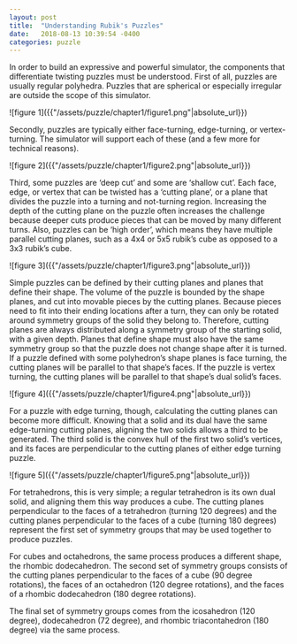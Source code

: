 ```yaml
---
layout: post
title:  "Understanding Rubik's Puzzles"
date:   2018-08-13 10:39:54 -0400
categories: puzzle
---
```

<p>
In order to build an expressive and powerful simulator, the components that differentiate twisting puzzles must be understood.
First of all, puzzles are usually regular polyhedra. Puzzles that are spherical or especially irregular are outside the scope of this simulator. 
</p>
![figure 1]({{"/assets/puzzle/chapter1/figure1.png"|absolute_url}})
<p>
Secondly, puzzles are typically either face-turning, edge-turning, or vertex-turning. The simulator will support each of these (and a few more for technical reasons). 
</p>
![figure 2]({{"/assets/puzzle/chapter1/figure2.png"|absolute_url}})
<p>
Third, some puzzles are ‘deep cut’ and some are ‘shallow cut’. Each face, edge, or vertex that can be twisted has a ‘cutting plane’, or a plane that divides the puzzle into a turning and not-turning region. Increasing the depth of the cutting plane on the puzzle often increases the challenge because deeper cuts produce pieces that can be moved by many different turns. Also, puzzles can be ‘high order’, which means they have multiple parallel cutting planes, such as a 4x4 or 5x5 rubik’s cube as opposed to a 3x3 rubik’s cube.
</p>
![figure 3]({{"/assets/puzzle/chapter1/figure3.png"|absolute_url}})
<p>
Simple puzzles can be defined by their cutting planes and planes that define their shape. The volume of the puzzle is bounded by the shape planes, and cut into movable pieces by the cutting planes. Because pieces need to fit into their ending locations after a turn, they can only be rotated around symmetry groups of the solid they belong to. Therefore, cutting planes are always distributed along a symmetry group of the starting solid, with a given depth. Planes that define shape must also have the same symmetry group so that the puzzle does not change shape after it is turned.
If a puzzle defined with some polyhedron’s shape planes is face turning, the cutting planes will be parallel to that shape’s faces. If the puzzle is vertex turning, the cutting planes will be parallel to that shape’s dual solid’s faces. 
</p>
![figure 4]({{"/assets/puzzle/chapter1/figure4.png"|absolute_url}})
<p>
For a puzzle with edge turning, though, calculating the cutting planes can become more difficult. Knowing that a solid and its dual have the same edge-turning cutting planes, aligning the two solids allows a third to be generated. The third solid is the convex hull of the first two solid’s vertices, and its faces are perpendicular to the cutting planes of either edge turning puzzle. 
</p>
![figure 5]({{"/assets/puzzle/chapter1/figure5.png"|absolute_url}})
<p>
For tetrahedrons, this is very simple; a regular tetrahedron is its own dual solid, and aligning them this way produces a cube. The cutting planes perpendicular to the faces of a tetrahedron (turning 120 degrees) and the cutting planes perpendicular to the faces of a cube (turning 180 degrees) represent the first set of symmetry groups that may be used together to produce puzzles.
</p>
<p>
For cubes and octahedrons, the same process produces a different shape, the rhombic dodecahedron. The second set of symmetry groups consists of the cutting planes perpendicular to the faces of a cube (90 degree rotations), the faces of an octahedron (120 degree rotations), and the faces of a rhombic dodecahedron (180 degree rotations).
</p>
<p>
The final set of symmetry groups comes from the icosahedron (120 degree), dodecahedron (72 degree), and rhombic triacontahedron (180 degree) via the same process.
</p>








